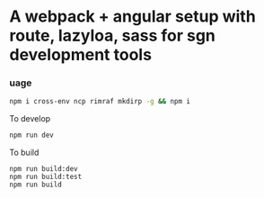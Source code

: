 # A webpack + angular setup with route, lazyloa, sass for sgn development tools

### uage
```bash
npm i cross-env ncp rimraf mkdirp -g && npm i
```
To develop
```bash
npm run dev
```
To build
```
npm run build:dev
npm run build:test
npm run build
```
